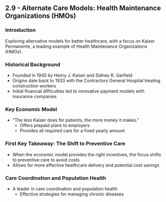 ## 2.9 - Alternate Care Models: Health Maintenance Organizations (HMOs)

### Introduction
Exploring alternative models for better healthcare, with a focus on Kaiser Permanente, a leading example of Health Maintenance Organizations (HMOs).

### Historical Background
- Founded in 1945 by Henry J. Kaiser and Sidney R. Garfield
- Origins date back to 1933 with the Contractors General Hospital treating construction workers
- Initial financial difficulties led to innovative payment models with insurance companies

### Key Economic Model
- "The less Kaiser does for patients, the more money it makes."
    - Offers prepaid plans to employers
    - Provides all required care for a fixed yearly amount

### First Key Takeaway: The Shift to Preventive Care
- When the economic model provides the right incentives, the focus shifts to preventive care to avoid costs
- Allows for more effective healthcare delivery and potential cost savings

### Care Coordination and Population Health
- A leader in care coordination and population health
    - Effective strategies for managing chronic diseases

